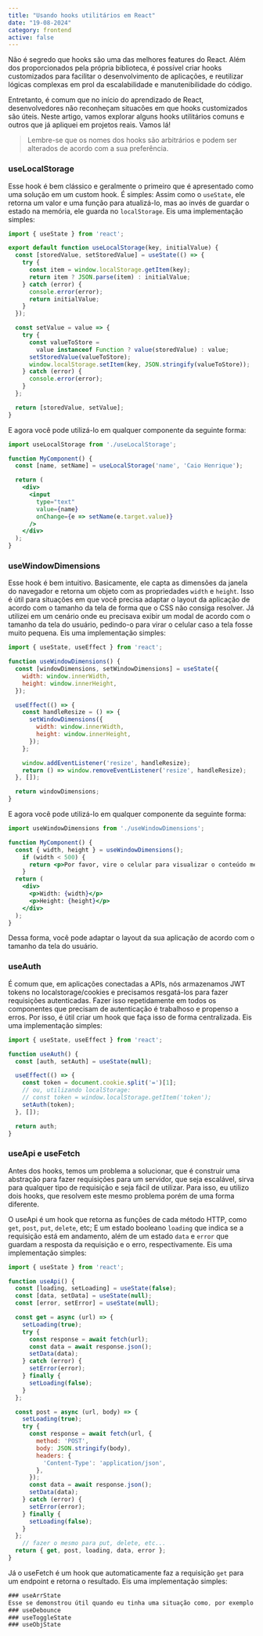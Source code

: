 ```yaml
---
title: "Usando hooks utilitários em React"
date: "19-08-2024"
category: frontend
active: false
---
```


Não é segredo que hooks são uma das melhores features do React. Além dos proporcionados pela própria biblioteca, é possível criar hooks customizados para facilitar o desenvolvimento de aplicações, e reutilizar lógicas complexas em prol da escalabilidade e manutenibilidade do código.

Entretanto, é comum que no início do aprendizado de React, desenvolvedores não reconheçam situacões em que hooks customizados são úteis. Neste artigo, vamos explorar alguns hooks utilitários comuns e outros que já apliquei em projetos reais. Vamos lá!

> Lembre-se que os nomes dos hooks são arbitrários e podem ser alterados de acordo com a sua preferência.

### useLocalStorage
Esse hook é bem clássico e geralmente o primeiro que é apresentado como uma solução em um custom hook. É simples: Assim como o `useState`, ele retorna um valor e uma função para atualizá-lo, mas ao invés de guardar o estado na memória, ele guarda no `localStorage`. Eis uma implementação simples:

```jsx
import { useState } from 'react';

export default function useLocalStorage(key, initialValue) {
  const [storedValue, setStoredValue] = useState(() => {
    try {
      const item = window.localStorage.getItem(key);
      return item ? JSON.parse(item) : initialValue;
    } catch (error) {
      console.error(error);
      return initialValue;
    }
  });

  const setValue = value => {
    try {
      const valueToStore =
        value instanceof Function ? value(storedValue) : value;
      setStoredValue(valueToStore);
      window.localStorage.setItem(key, JSON.stringify(valueToStore));
    } catch (error) {
      console.error(error);
    }
  };

  return [storedValue, setValue];
}
```

E agora você pode utilizá-lo em qualquer componente da seguinte forma:

```jsx
import useLocalStorage from './useLocalStorage';

function MyComponent() {
  const [name, setName] = useLocalStorage('name', 'Caio Henrique');

  return (
    <div>
      <input
        type="text"
        value={name}
        onChange={e => setName(e.target.value)}
      />
    </div>
  );
}
```

### useWindowDimensions
Esse hook é bem intuitivo. Basicamente, ele capta as dimensões da janela do navegador e retorna um objeto com as propriedades `width` e `height`. Isso é útil para situações em que você precisa adaptar o layout da aplicação de acordo com o tamanho da tela de forma que o CSS não consiga resolver. Já utilizei em um cenário onde eu precisava exibir um modal de acordo com o tamanho da tela do usuário, pedindo-o para virar o celular caso a tela fosse muito pequena. Eis uma implementação simples:

```jsx
import { useState, useEffect } from 'react';

function useWindowDimensions() {
  const [windowDimensions, setWindowDimensions] = useState({
    width: window.innerWidth,
    height: window.innerHeight,
  });

  useEffect(() => {
    const handleResize = () => {
      setWindowDimensions({
        width: window.innerWidth,
        height: window.innerHeight,
      });
    };

    window.addEventListener('resize', handleResize);
    return () => window.removeEventListener('resize', handleResize);
  }, []);

  return windowDimensions;
}
```
E agora você pode utilizá-lo em qualquer componente da seguinte forma:

```jsx
import useWindowDimensions from './useWindowDimensions';

function MyComponent() {
  const { width, height } = useWindowDimensions();
    if (width < 500) {
      return <p>Por favor, vire o celular para visualizar o conteúdo melhor!</p>;
    }
  return (
    <div>
      <p>Width: {width}</p>
      <p>Height: {height}</p>
    </div>
  );
}
```
Dessa forma, você pode adaptar o layout da sua aplicação de acordo com o tamanho da tela do usuário.

### useAuth

É comum que, em aplicações conectadas a APIs, nós armazenamos JWT tokens no localstorage/cookies e precisamos resgatá-los para fazer requisições autenticadas. Fazer isso repetidamente em todos os componentes que precisam de autenticação é trabalhoso e propenso a erros. Por isso, é útil criar um hook que faça isso de forma centralizada. Eis uma implementação simples:

```jsx
import { useState, useEffect } from 'react';

function useAuth() {
  const [auth, setAuth] = useState(null);

  useEffect(() => {
    const token = document.cookie.split('=')[1];
    // ou, utilizando localStorage:
    // const token = window.localStorage.getItem('token');
    setAuth(token);
  }, []);

  return auth;
}
```
### useApi e useFetch
Antes dos hooks, temos um problema a solucionar, que é construir uma abstração para fazer requisições para um servidor, que seja escalável, sirva para qualquer tipo de requisição e seja fácil de utilizar. Para isso, eu utilizo dois hooks, que resolvem este mesmo problema porém de uma forma diferente.

O useApi é um hook que retorna as funções de cada método HTTP, como `get`, `post`, `put`, `delete`, etc; E um estado booleano `loading` que indica se a requisição está em andamento, além de um estado `data` e `error` que guardam a resposta da requisição e o erro, respectivamente. Eis uma implementação simples:

```jsx
import { useState } from 'react';

function useApi() {
  const [loading, setLoading] = useState(false);
  const [data, setData] = useState(null);
  const [error, setError] = useState(null);

  const get = async (url) => {
    setLoading(true);
    try {
      const response = await fetch(url);
      const data = await response.json();
      setData(data);
    } catch (error) {
      setError(error);
    } finally {
      setLoading(false);
    }
  };

  const post = async (url, body) => {
    setLoading(true);
    try {
      const response = await fetch(url, {
        method: 'POST',
        body: JSON.stringify(body),
        headers: {
          'Content-Type': 'application/json',
        },
      });
      const data = await response.json();
      setData(data);
    } catch (error) {
      setError(error);
    } finally {
      setLoading(false);
    }
  };
    // fazer o mesmo para put, delete, etc...
  return { get, post, loading, data, error };
}
```
Já o useFetch é um hook que automaticamente faz a requisição `get` para um endpoint e retorna o resultado. Eis uma implementação simples:

```jsx
### useArrState
Esse se demonstrou útil quando eu tinha uma situação como, por exemplo um carrinho. Nesse hook, eu fiz um cenário onde eu poderia adicionar itens, remover itens pelo seu índice, limpar toda a array e, principalmente, refazer ações.
### useDebounce
### useToggleState
### useObjState